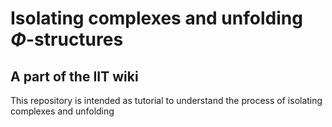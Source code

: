 # Isolating complexes and unfolding $\Phi$-structures
## A part of the IIT wiki 

This repository is intended as tutorial to understand the process of isolating complexes and unfolding 
